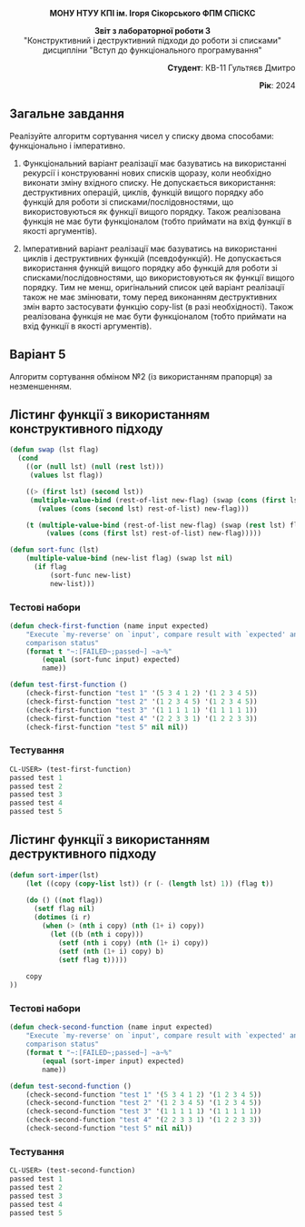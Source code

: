 <p align="center"><b>МОНУ НТУУ КПІ ім. Ігоря Сікорського ФПМ СПіСКС</b></p>
<p align="center">
<b>Звіт з лабораторної роботи 3</b><br/>
"Конструктивний і деструктивний підходи до роботи зі списками"<br/>
дисципліни "Вступ до функціонального програмування"
</p>
<p align="right"><b>Студент</b>: КВ-11 Гультяєв Дмитро</p>
<p align="right"><b>Рік</b>: 2024</p>

## Загальне завдання

Реалізуйте алгоритм сортування чисел у списку двома способами: функціонально і
імперативно.
1. Функціональний варіант реалізації має базуватись на використанні рекурсії і
конструюванні нових списків щоразу, коли необхідно виконати зміну вхідного
списку. Не допускається використання: деструктивних операцій, циклів, функцій
вищого порядку або функцій для роботи зі списками/послідовностями, що
використовуються як функції вищого порядку. Також реалізована функція не має
бути функціоналом (тобто приймати на вхід функції в якості аргументів).

2. Імперативний варіант реалізації має базуватись на використанні циклів і
деструктивних функцій (псевдофункцій). Не допускається використання функцій
вищого порядку або функцій для роботи зі списками/послідовностями, що
використовуються як функції вищого порядку. Тим не менш, оригінальний список
цей варіант реалізації також не має змінювати, тому перед виконанням
деструктивних змін варто застосувати функцію copy-list (в разі необхідності).
Також реалізована функція не має бути функціоналом (тобто приймати на вхід
функції в якості аргументів).

## Варіант 5
Алгоритм сортування обміном №2 (із використанням прапорця) за незменшенням.

## Лістинг функції з використанням конструктивного підходу
```lisp
(defun swap (lst flag)
  (cond
    ((or (null lst) (null (rest lst)))
     (values lst flag))

    ((> (first lst) (second lst))
     (multiple-value-bind (rest-of-list new-flag) (swap (cons (first lst) (rest (rest lst))) t)
       (values (cons (second lst) rest-of-list) new-flag)))

    (t (multiple-value-bind (rest-of-list new-flag) (swap (rest lst) flag)
         (values (cons (first lst) rest-of-list) new-flag)))))

(defun sort-func (lst)
    (multiple-value-bind (new-list flag) (swap lst nil)
      (if flag
          (sort-func new-list)
          new-list)))
```
### Тестові набори
```lisp
(defun check-first-function (name input expected)
    "Execute `my-reverse' on `input', compare result with `expected' and print
    comparison status"
    (format t "~:[FAILED~;passed~] ~a~%"
        (equal (sort-func input) expected)
        name))

(defun test-first-function ()
    (check-first-function "test 1" '(5 3 4 1 2) '(1 2 3 4 5))  
    (check-first-function "test 2" '(1 2 3 4 5) '(1 2 3 4 5)) 
    (check-first-function "test 3" '(1 1 1 1 1) '(1 1 1 1 1))
    (check-first-function "test 4" '(2 2 3 3 1) '(1 2 2 3 3))
    (check-first-function "test 5" nil nil))
```
### Тестування
```lisp
CL-USER> (test-first-function)
passed test 1
passed test 2
passed test 3
passed test 4
passed test 5
```
## Лістинг функції з використанням деструктивного підходу
```lisp
(defun sort-imper(lst)
    (let ((copy (copy-list lst)) (r (- (length lst) 1)) (flag t))
    
    (do () ((not flag))
      (setf flag nil)
      (dotimes (i r)
        (when (> (nth i copy) (nth (1+ i) copy))
          (let ((b (nth i copy)))
            (setf (nth i copy) (nth (1+ i) copy))
            (setf (nth (1+ i) copy) b)
            (setf flag t)))))
    
    copy    
)) 
```
### Тестові набори
```lisp
(defun check-second-function (name input expected)
    "Execute `my-reverse' on `input', compare result with `expected' and print
    comparison status"
    (format t "~:[FAILED~;passed~] ~a~%"
        (equal (sort-imper input) expected)
        name))

(defun test-second-function ()
    (check-second-function "test 1" '(5 3 4 1 2) '(1 2 3 4 5))  
    (check-second-function "test 2" '(1 2 3 4 5) '(1 2 3 4 5)) 
    (check-second-function "test 3" '(1 1 1 1 1) '(1 1 1 1 1))
    (check-second-function "test 4" '(2 2 3 3 1) '(1 2 2 3 3))
    (check-second-function "test 5" nil nil))
```
### Тестування
```lisp
CL-USER> (test-second-function)
passed test 1
passed test 2
passed test 3
passed test 4
passed test 5
```
